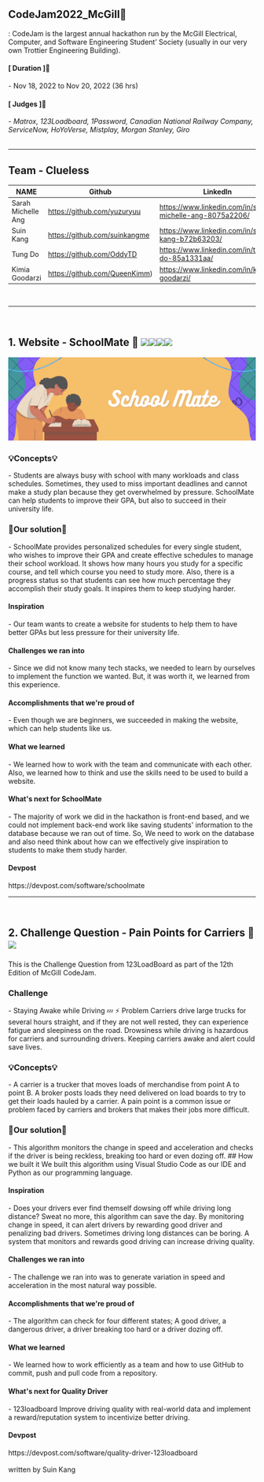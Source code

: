 ## CodeJam2022_McGill🙌
: CodeJam is the largest annual hackathon run by the McGill Electrical, Computer, and Software Engineering Student’ Society (usually in our very own Trottier Engineering Building). 


<h4>[ Duration ]🙋‍</h4>
- Nov 18, 2022 to Nov 20, 2022 (36 hrs)

<br>

<h4>[ Judges ]🙋‍</h4>
-<i> Matrox, 123Loadboard, 1Password, Canadian National Railway Company, ServiceNow, HoYoVerse, Mistplay, Morgan Stanley, Giro</i>

<br>
<br>

***


<h2>Team - Clueless</h2>

| NAME | Github | LinkedIn |
| --- | --- | --- |
| Sarah Michelle Ang | https://github.com/yuzuryuu | https://www.linkedin.com/in/sarah-michelle-ang-8075a2206/ |
| Suin Kang | https://github.com/suinkangme | https://www.linkedin.com/in/suin-kang-b72b63203/ |
| Tung Do | https://github.com/OddyTD | https://www.linkedin.com/in/tung-do-85a1331aa/ |
| Kimia Goodarzi | https://github.com/QueenKimm) | https://www.linkedin.com/in/kimia-goodarzi/ |

<br>

***

<br>

## 1. Website - SchoolMate 📝 <img src="https://img.shields.io/badge/html5-E34F26?style=for-the-badge&logo=html5&logoColor=white"><img src="https://img.shields.io/badge/css-1572B6?style=for-the-badge&logo=css3&logoColor=white"><img src="https://img.shields.io/badge/javascript-F7DF1E?style=for-the-badge&logo=javascript&logoColor=black"><img src="https://img.shields.io/badge/bootstrap-7952B3?style=for-the-badge&logo=bootstrap&logoColor=white">

<img src = "SchoolMate/img/SchoolMate.png">


<h3>💡Concepts💡</h3>
- Students are always busy with school with many workloads and class schedules. Sometimes, they used to miss important deadlines and cannot make a study plan because they get overwhelmed by pressure. SchoolMate can help students to improve their GPA, but also to succeed in their university life. 

<h3>🎯Our solution🎯</h3>
- SchoolMate provides personalized schedules for every single student, who wishes to improve their GPA and create effective schedules to manage their school workload. It shows how many hours you study for a specific course, and tell which course you need to study more. Also, there is a progress status so that students can see how much percentage they accomplish their study goals. It inspires them to keep studying harder. 

<br>

<h4>Inspiration</h4>
- Our team wants to create a website for students to help them to have better GPAs but less pressure for their university life.

<h4>Challenges we ran into</h4>
- Since we did not know many tech stacks, we needed to learn by ourselves to implement the function we wanted. But, it was worth it, we learned from this experience. 

<h4>Accomplishments that we're proud of</h4>
- Even though we are beginners, we succeeded in making the website, which can help students like us. 

<h4>What we learned</h4> 
- We learned how to work with the team and communicate with each other. Also, we learned how to think and use the skills need to be used to build a website. 

<h4>What's next for SchoolMate</h4>
- The majority of work we did in the hackathon is front-end based, and we could not implement back-end work like saving students' information to the database because we ran out of time. So, We need to work on the database and also need think about how can we effectively give inspiration to students to make them study harder.  

<h4>Devpost</h4>
https://devpost.com/software/schoolmate

***

<br>

## 2. Challenge Question - Pain Points for Carriers 🚚 <img src="https://img.shields.io/badge/python-3776AB?style=for-the-badge&logo=python&logoColor=white">
This is the Challenge Question from 123LoadBoard as part of the 12th Edition of McGill CodeJam.

<h3>Challenge</h3>
- Staying Awake while Driving 💤 ⚡ Problem Carriers drive large trucks for several hours straight, and if they are not well rested, they can experience fatigue and sleepiness on the road. Drowsiness while driving is hazardous for carriers and surrounding drivers. Keeping carriers awake and alert could save lives.

<h3>💡Concepts💡</h3>
- A carrier is a trucker that moves loads of merchandise from point A to point B. A broker posts loads they need delivered on load boards to try to get their loads hauled by a carrier. A pain point is a common issue or problem faced by carriers and brokers that makes their jobs more difficult.

<h3>🎯Our solution🎯</h3>
- This algorithm monitors the change in speed and acceleration and checks if the driver is being reckless, breaking too hard or even dozing off. ## How we built it We built this algorithm using Visual Studio Code as our IDE and Python as our programming language. 

<h4>Inspiration</h4>
- Does your drivers ever find themself dowsing off while driving long distance? Sweat no more, this algorithm can save the day. By monitoring change in speed, it can alert drivers by rewarding good driver and penalizing bad drivers. Sometimes driving long distances can be boring. A system that monitors and rewards good driving can increase driving quality. 

<h4>Challenges we ran into</h4>
- The challenge we ran into was to generate variation in speed and acceleration in the most natural way possible. 

<h4>Accomplishments that we're proud of</h4>
- The algorithm can check for four different states; A good driver, a dangerous driver, a driver breaking too hard or a driver dozing off. 

<h4>What we learned</h4> 
- We learned how to work efficiently as a team and how to use GitHub to commit, push and pull code from a repository. 

<h4>What's next for Quality Driver</h4>
- 123loadboard Improve driving quality with real-world data and implement a reward/reputation system to incentivize better driving.

<h4>Devpost</h4>
https://devpost.com/software/quality-driver-123loadboard


<br>
<br>
written by Suin Kang
